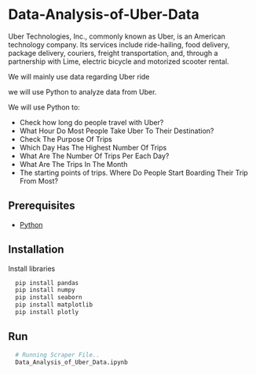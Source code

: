 # Data-Analysis-of-Uber-Data

Uber Technologies, Inc., commonly known as Uber, is an American technology company. Its services include ride-hailing, food delivery, package delivery, couriers, freight transportation, and, through a partnership with Lime, electric bicycle and motorized scooter rental.

We will mainly use data regarding Uber ride

we will use Python to analyze data from Uber.

We will use Python to:

- Check how long do people travel with Uber?
- What Hour Do Most People Take Uber To Their Destination?
- Check The Purpose Of Trips
- Which Day Has The Highest Number Of Trips
- What Are The Number Of Trips Per Each Day?
- What Are The Trips In The Month
- The starting points of trips. Where Do People Start Boarding Their Trip From Most?

## **Prerequisites**
 - [Python](https://www.python.org/downloads/)
 
## Installation
Install libraries 
```bash
  pip install pandas
  pip install numpy
  pip install seaborn
  pip install matplotlib
  pip install plotly
```
## Run
```bash
  # Running Scraper File..
  Data_Analysis_of_Uber_Data.ipynb 
 ```
